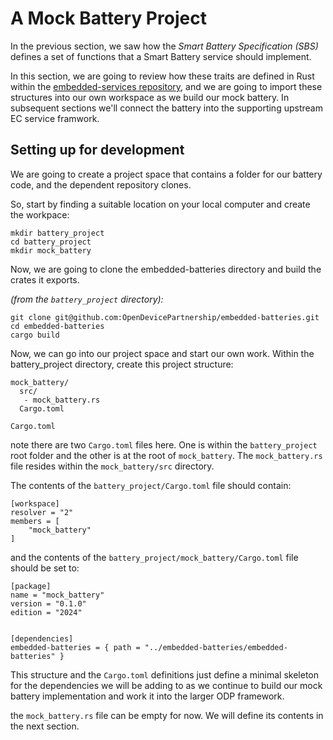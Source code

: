 # A Mock Battery Project

In the previous section, we saw how the _Smart Battery Specification (SBS)_ defines a set of functions that a Smart Battery service should implement.

In this section, we are going to review how these traits are defined in Rust within the [embedded-services repository](https://github.com/OpenDevicePartnership/embedded-services/), and we are going to import these structures into our own workspace as we build our mock battery.
In subsequent sections we'll connect the battery into the supporting upstream EC service framwork.

## Setting up for development
We are going to create a project space that contains a folder for our battery code, and the dependent repository clones.

So, start by finding a suitable location on your local computer and create the workpace:

```
mkdir battery_project
cd battery_project
mkdir mock_battery
```

Now, we are going to clone the embedded-batteries directory and build the crates it exports.

_(from the `battery_project` directory):_
```
git clone git@github.com:OpenDevicePartnership/embedded-batteries.git
cd embedded-batteries
cargo build
```



Now, we can go into our project space and start our own work.  Within the battery_project directory, create this project structure:

```
mock_battery/
  src/ 
   - mock_battery.rs
  Cargo.toml 
  
Cargo.toml  
```
note there are two `Cargo.toml` files here. One is within the `battery_project` root folder and the other is at the root of `mock_battery`.  The `mock_battery.rs` file resides within the `mock_battery/src` directory.

The contents of the `battery_project/Cargo.toml` file should contain:

```
[workspace]
resolver = "2"
members = [
    "mock_battery"
]

```
and the contents of the `battery_project/mock_battery/Cargo.toml` file should be set to:

```
[package]
name = "mock_battery"
version = "0.1.0"
edition = "2024"


[dependencies]
embedded-batteries = { path = "../embedded-batteries/embedded-batteries" }
```

This structure and the `Cargo.toml` definitions just define a minimal skeleton for the dependencies we will be adding to as we continue to build our mock battery implementation and work it into the larger ODP framework.

the `mock_battery.rs` file can be empty for now.  We will define its contents in the next section.

